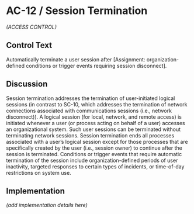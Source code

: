 # AC-12 / Session Termination

_(ACCESS CONTROL)_

## Control Text

Automatically terminate a user session after [Assignment: organization-defined conditions or trigger events requiring session disconnect].

## Discussion

Session termination addresses the termination of user-initiated logical sessions (in contrast to SC-10, which addresses the termination of network connections associated with communications sessions (i.e., network disconnect)). A logical session (for local, network, and remote access) is initiated whenever a user (or process acting on behalf of a user) accesses an organizational system. Such user sessions can be terminated without terminating network sessions. Session termination ends all processes associated with a user’s logical session except for those processes that are specifically created by the user (i.e., session owner) to continue after the session is terminated. Conditions or trigger events that require automatic termination of the session include organization-defined periods of user inactivity, targeted responses to certain types of incidents, or time-of-day restrictions on system use.

## Implementation

_(add implementation details here)_
